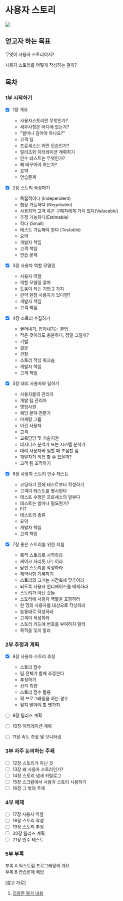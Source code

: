 
# 사용자 스토리

![](https://tva1.sinaimg.cn/large/e6c9d24egy1h009ohbkm6j205606o74f.jpg)


## 얻고자 하는 목표

무엇이 사용자 스토리이지?

사용자 스토리를 어떻게 작성하는 걸까?

## 목차

### 1부 시작하기  

- [X] 1장 개요  
  - 사용자스토리란 무엇인가?
  - 세무사항은 어디에 있는가?
  - "얼마나 길어야 하나요?"
  - 고객 팀
  - 프로세스는 어떤 모습인가?
  - 릴리즈와 이터레이션 계획하기
  - 인수 테스트는 무엇인가?
  - 왜 바꾸어야 하는가?
  - 요약
  - 연습문제
- [X] 2장 스토리 작성하기
  - 독립적이다 (Independent)
  - 협상 가능하다 (Negotiable)
  - 사용자와 고객 혹은 구매자에게 가치 있다(Valueable)
  - 추정 가능하다(Estimable)
  - 작다 (Small)
  - 테스트 가능해야 한다 (Testable)
  - 요약
  - 개발자 책임
  - 고객 책임
  - 연습 문제
- [X] 3장 사용자 역할 모델링  
  - 사용자 역할
  - 역할 모델링 절차
  - 도움이 되는 기법 2 가지
  - 만약 현장 사용자가 있다면?
  - 개발자 책임
  - 고객 책임
- [X] 4장 스토리 수집하기  
  - 끌어내기, 잡아내기는 불법
  - 작은 것이라도 충분하다, 정말 그럴까?
  - 기법
  - 설문
  - 관찰
  - 스토리 작성 워크숍
  - 개발자 책임
  - 고객 책임

- [X] 5장 대리 사용자와 일하기  
  - 사용자들의 관리자
  - 개발 팀 관리자
  - 영업사원
  - 해당 분야 전문가
  - 마케팅 그룹
  - 이전 사용자
  - 고객
  - 교육담당 및 기술지원
  - 비지니스 분석가 또는 시스템 분석가
  - 대리 사용자와 일할 때 조심할 점
  - 개발자가 직접 할 수 있을까?
  - 고객 팀 조작하기

- [X] 6장 사용자 스토리 인수 테스트  
  - 코딩하기 전에 테스트부터 작성하기
  - 고객이 테스트를 명시한다
  - 테스트 수행은 프로세스의 일부다
  - 테스트는 얼마나 필요한가?
  - FIT
  - 테스트의 종류
  - 요약
  - 개발자 책임
  - 고객 책임

- [X] 7장 좋은 스토리를 위한 지침
  - 목적 스토리로 시작하라
  - 케이크 자리듯 나누어라
  - 닫힌 스토리를 작성하라
  - 제약사항 기록하기
  - 스토리의 크기는 시간축에 맞추어라
  - 되도록 사용자 인터페이스를 배제하라
  - 스토리가 아닌 것들
  - 스토리에 사용자 역할을 포함하라
  - 한 명의 사용자를 대상으로 작성하라
  - 능동태로 작성하라
  - 고객이 작성하라
  - 스토리 카드에 번호를 부여하지 말라
  - 목적을 잊지 말라

### 2부 추정과 계획  
- [X] 8장 사용자 스토리 추정  
  - 스토리 점수
  - 팀 전체가 함께 추정한다
  - 추정하기
  - 삼각 측량
  - 스토리 점수 활용
  - 짝 프로그래밍을 하는 경우
  - 잊지 말아야 할 몃가지

- [ ] 9장 릴리즈 계획  
- [ ] 10장 이터레이션 계획  
- [ ] 11장 속도 측정 및 모니터링  

### 3부 자주 논의하는 주제  
- [ ] 12장 스토리가 아닌 것  
- [ ] 13장 왜 사용자 스토리인가?  
- [ ] 14장 스토리 냄새 카탈로그  
- [ ] 15장 스크럼에서 사용자 스토리 사용하기  
- [ ] 16장 그 밖의 주제  

### 4부 예제  
- [ ] 17장 사용자 역할  
- [ ] 18장 스토리 작성  
- [ ] 19장 스토리 추정  
- [ ] 20장 릴리즈 계획  
- [ ] 21장 인수 테스트  

### 5부 부록  
부록 A 익스트림 프로그래밍의 개요  
부록 B 연습문제 해답  
  

[참고 자료]

1. [김창준 평가 내용](http://egloos.zum.com/agile/v/1436128)
